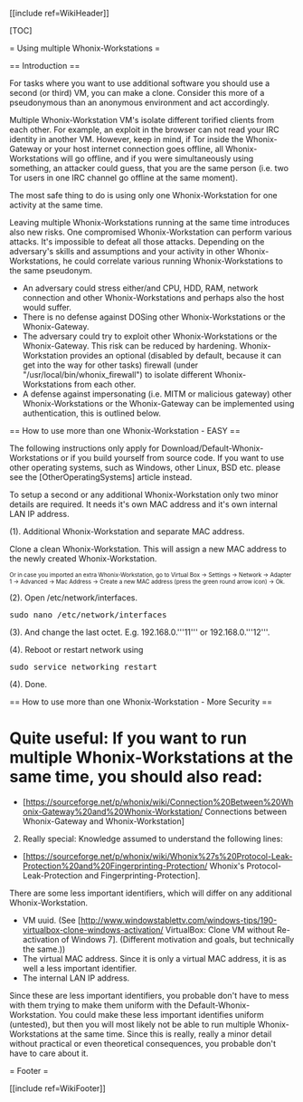 [[include ref=WikiHeader]]

[TOC]

= Using multiple Whonix-Workstations =

== Introduction ==

For tasks where you want to use additional software you should use a second (or third) VM, you can make a clone. Consider this more of a pseudonymous than an anonymous environment and act accordingly.

Multiple Whonix-Workstation VM's isolate different torified clients from each other. For example, an exploit in the browser can not read your IRC identity in another VM. However, keep in mind, if Tor inside the Whonix-Gateway or your host internet connection goes offline, all Whonix-Workstations will go offline, and if you were simultaneously using something, an attacker could guess, that you are the same person (i.e. two Tor users in one IRC channel go offline at the same moment).

The most safe thing to do is using only one Whonix-Workstation for one activity at the same time.

Leaving multiple Whonix-Workstations running at the same time introduces also new risks. One compromised Whonix-Workstation can perform various attacks. It's impossible to defeat all those attacks. Depending on the adversary's skills and assumptions and your activity in other Whonix-Workstations, he could correlate various running Whonix-Workstations to the same pseudonym.

* An adversary could stress either/and CPU, HDD, RAM, network connection and other Whonix-Workstations and perhaps also the host would suffer.
* There is no defense against DOSing other Whonix-Workstations or the Whonix-Gateway.
* The adversary could try to exploit other Whonix-Workstations or the Whonix-Gateway. This risk can be reduced by hardening. Whonix-Workstation provides an optional (disabled by default, because it can get into the way for other tasks) firewall (under &quot;/usr/local/bin/whonix_firewall&quot;) to isolate different Whonix-Workstations from each other.
* A defense against impersonating (i.e. MITM or malicious gateway) other Whonix-Workstations or the Whonix-Gateway can be implemented using authentication, this is outlined below.

== How to use more than one Whonix-Workstation - EASY ==

The following instructions only apply for Download/Default-Whonix-Workstations or if you build yourself from source code. If you want to use other operating systems, such as Windows, other Linux, BSD etc. please see the [OtherOperatingSystems] article instead.

To setup a second or any additional Whonix-Workstation only two minor details are required. It needs it's own MAC address and it's own internal LAN IP address.

(1). Additional Whonix-Workstation and separate MAC address.

Clone a clean Whonix-Workstation. This will assign a new MAC address to the newly created Whonix-Workstation.

<font size="-3">Or in case you imported an extra Whonix-Workstation, go to Virtual Box -&gt; Settings -&gt; Network -&gt; Adapter 1 -&gt; Advanced -&gt; Mac Address -&gt; Create a new MAC address (press the green round arrow icon) -&gt; Ok.</font>

(2). Open /etc/network/interfaces.

<pre>sudo nano /etc/network/interfaces</pre>
(3). And change the last octet. E.g. 192.168.0.'''11''' or 192.168.0.'''12'''.

(4). Reboot or restart network using

<pre>sudo service networking restart</pre>
(4). Done.

== How to use more than one Whonix-Workstation - More Security ==

# Quite useful: If you want to run multiple Whonix-Workstations at the same time, you should also read:

* [https://sourceforge.net/p/whonix/wiki/Connection%20Between%20Whonix-Gateway%20and%20Whonix-Workstation/ Connections between Whonix-Gateway and Whonix-Workstation]

<ol start="2" style="list-style-type: decimal;">
<li>Really special: Knowledge assumed to understand the following lines:</li></ol>

* [https://sourceforge.net/p/whonix/wiki/Whonix%27s%20Protocol-Leak-Protection%20and%20Fingerprinting-Protection/ Whonix's Protocol-Leak-Protection and Fingerprinting-Protection].

There are some less important identifiers, which will differ on any additional Whonix-Workstation.

* VM uuid. (See [http://www.windowstablettv.com/windows-tips/190-virtualbox-clone-windows-activation/ VirtualBox: Clone VM without Re-activation of Windows 7]. (Different motivation and goals, but technically the same.))
* The virtual MAC address. Since it is only a virtual MAC address, it is as well a less important identifier.
* The internal LAN IP address.

Since these are less important identifiers, you probable don't have to mess with them trying to make them uniform with the Default-Whonix-Workstation. You could make these less important identifies uniform (untested), but then you will most likely not be able to run multiple Whonix-Workstations at the same time. Since this is really, really a minor detail without practical or even theoretical consequences, you probable don't have to care about it.

= Footer =

[[include ref=WikiFooter]]

